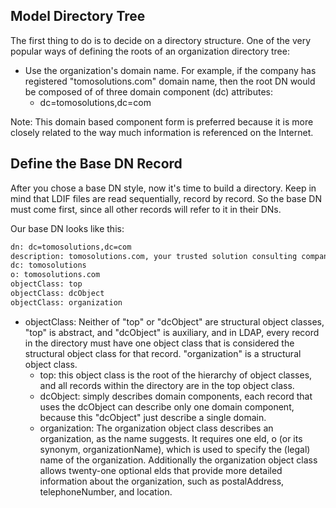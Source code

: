 ## Model Directory Tree
The first thing to do is to decide on a directory structure. One of the very
popular ways of defining the roots of an organization directory tree:
* Use the organization's domain name. For example, if the company has
registered "tomosolutions.com" domain name, then the root DN would be
composed of of three domain component (dc) attributes:
  * dc=tomosolutions,dc=com

Note: This domain based component form is preferred because it is more closely
related to the way much information is referenced on the Internet.

## Define the Base DN Record
After you chose a base DN style, now it's time to build a directory. Keep
in mind that LDIF files are read sequentially, record by record. So the base DN
must come first, since all other records will refer to it in their DNs.

Our base DN looks like this:
```bash
dn: dc=tomosolutions,dc=com
description: tomosolutions.com, your trusted solution consulting company.
dc: tomosolutions
o: tomosolutions.com
objectClass: top
objectClass: dcObject
objectClass: organization
```
* objectClass:
  Neither of "top" or "dcObject" are structural object classes, "top" is
abstract, and "dcObject" is auxiliary, and in LDAP, every record in the
directory must have one object class that is considered the structural object
class for that record. "organization" is a structural object class.
  * top: this object class is the root of the hierarchy of object classes, and
 all records within the directory are in the top object class.
  * dcObject: simply describes domain components, each record that uses the
dcObject can describe only one domain component, because this "dcObject"
just describe a single domain.
  * organization: The organization object class describes an organization, as the name
suggests. It requires one  eld, o (or its synonym, organizationName), which
is used to specify the (legal) name of the organization. Additionally the
organization object class allows twenty-one optional  elds that provide more
detailed information about the organization, such as postalAddress,
telephoneNumber, and location.
